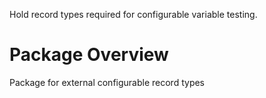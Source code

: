 Hold record types required for configurable variable testing.

# Package Overview
Package for external configurable record types
